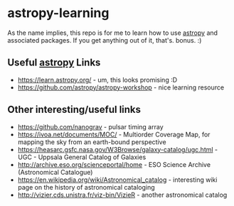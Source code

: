 # astropy-learning
As the name implies, this repo is for me to  learn how to use [astropy](https://github.com/astropy/astropy) and associated packages. If you get anything out of it, that's. bonus. :) 

## Useful [astropy](https://github.com/astropy/astropy) Links
   * https://learn.astropy.org/ - um, this looks promising :D
   * https://github.com/astropy/astropy-workshop - nice learning resource

## Other interesting/useful links
   * https://github.com/nanograv - pulsar timing array
   * https://ivoa.net/documents/MOC/ - Multiorder Coverage Map, for mapping the sky from an earth-bound perspective
   * https://heasarc.gsfc.nasa.gov/W3Browse/galaxy-catalog/ugc.html - UGC - Uppsala General Catalog of Galaxies
   * http://archive.eso.org/scienceportal/home - ESO Science Archive (Astronomical Catalogue)
   * https://en.wikipedia.org/wiki/Astronomical_catalog - interesting wiki page on the history of astronomical cataloging
   * http://vizier.cds.unistra.fr/viz-bin/VizieR - another astronomical catalog
   